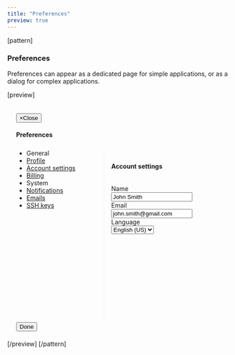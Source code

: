 ```yaml
---
title: "Preferences"
preview: true
---
```


[pattern]
<h3>Preferences</h3>
Preferences can appear as a dedicated page for simple applications, or as a dialog for complex applications.

[preview]
<div class="modal fade in" style="display: block; position: relative; z-index: inherit;">
  <div class="modal-dialog" style="width: 750px; max-width: 100%; padding: 20px;">
    <div class="modal-content">
      <div class="modal-header">
        <button type="button" class="close" data-dismiss="modal"><span aria-hidden="true">&times;</span><span class="sr-only">Close</span></button>
        <h4 class="modal-title">Preferences</h4>
      </div>
      <div style="width: 200px; min-height: 400px; border-right: 1px solid #f0f2f3; float: left;">
        <ul class="nav nav-pills nav-stacked" role="tab-list" style="margin-top: 6px;">
            <li role="presentation" class="category">General</li>
            <li role="presentation"><a data-toggle="tab" role="tab" href="#">Profile</a></li>
            <li role="presentation" class="active"><a data-toggle="tab" role="tab" href="#">Account settings</a></li>
            <li role="presentation"><a data-toggle="tab" role="tab" href="#">Billing</a></li>
            <li role="presentation" class="category">System</li>
            <li role="presentation"><a data-toggle="tab" role="tab" href="#">Notifications</a></li>
            <li role="presentation"><a data-toggle="tab" role="tab" href="#">Emails</a></li>
            <li role="presentation"><a data-toggle="tab" role="tab" href="#">SSH keys</a></li>
        </ul>
      </div>
      <div style="margin-left: 200px; max-height: 400px; overflow: auto;" class="clearfix">
        <div style="opacity: 1; display: inline-block; width: 100%;">
          <div style="padding: 16px 16px 0 16px;"><h4>Account settings</h4></div>
<!--           <ul class="nav nav-tabs nav-tabs-light" role="tab-list" style="text-align: center; padding: 16px 16px 0 16px">
              <li class="active" role="presentation"><a data-toggle="tab" role="tab" href="">General</a></li>
              <li role="presentation"><a data-toggle="tab" role="tab" href="">Password</a></li>
              <li role="presentation"><a data-toggle="tab" role="tab" href="">Advanced</a></li>
          </ul>
 -->          <form class="" role="form" style="padding: 16px; max-width: 300px;">
            <div class="form-group">
              <label for="emailInput2" class="3 control-label">Name</label>
              <div class="9">
                <input type="text" class="form-control" value="John Smith" id="emailInput2">
              </div>
            </div>
            <div class="form-group">
              <label for="passwordInput2" class="3 control-label">Email</label>
              <div class="9">
                <input type="email" class="form-control" value="john.smith@gmail.com" id="passwordInput2" >
              </div>
            </div>
            <div class="form-group">
              <label for="passwordInput2" class="3 control-label">Language</label>
              <div class="9">
                <select id="se17" class="form-control select2">
                    <option value="A">English (US)</option>
                    <option value="B">English (UK)</option>
                    <option value="C">Español</option>
                </select>
              </div>
            </div>
          </form>
        </div>
      </div>
      <div class="modal-footer" style="clear: both;">
        <button type="button" class="btn btn-primary">Done</button>
      </div>
    </div>
  </div>
</div>
[/preview]
[/pattern]

